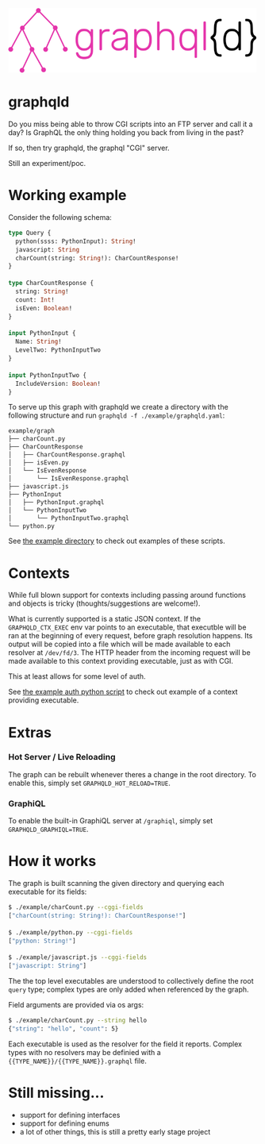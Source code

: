 <img src="https://raw.githubusercontent.com/raphaelreyna/graphqld/master/logo/graphqld.png" width="500" height="130">


# graphqld
Do you miss being able to throw CGI scripts into an FTP server and call it a day?
Is GraphQL the only thing holding you back from living in the past?

If so, then try graphqld, the graphql "CGI" server.

Still an experiment/poc.

# Working example
Consider the following schema:
```graphql
type Query {
  python(ssss: PythonInput): String!
  javascript: String
  charCount(string: String!): CharCountResponse!
}
 
type CharCountResponse {
  string: String!
  count: Int!
  isEven: Boolean!
}

input PythonInput {
  Name: String!
  LevelTwo: PythonInputTwo
}

input PythonInputTwo {
  IncludeVersion: Boolean!
}
 ```
To serve up this graph with graphqld we create a directory with the following structure and run `graphqld -f ./example/graphqld.yaml`:
```
example/graph
├── charCount.py
├── CharCountResponse
│   ├── CharCountResponse.graphql
│   ├── isEven.py
│   └── IsEvenResponse
│       └── IsEvenResponse.graphql
├── javascript.js
├── PythonInput
│   ├── PythonInput.graphql
│   └── PythonInputTwo
│       └── PythonInputTwo.graphql
└── python.py
```

See [the example directory](https://github.com/raphaelreyna/graphqld/tree/master/example/graph) to check out examples of these scripts.


# Contexts
While full blown support for contexts including passing around functions and objects is tricky (thoughts/suggestions are welcome!).


What is currently supported is a static JSON context.
If the `GRAPHQLD_CTX_EXEC` env var points to an executable, that executble will be ran at the beginning of every request, before graph resolution happens. Its output will be copied into a file which will be made available to each resolver at `/dev/fd/3`. The HTTP header from the incoming request will be made available to this context providing executable, just as with CGI.


This at least allows for some level of auth.


See [the example auth python script](https://github.com/raphaelreyna/graphqld/tree/master/example/auth.py) to check out example of a context providing executable.

# Extras
### Hot Server / Live Reloading
The graph can be rebuilt whenever theres a change in the root directory.
To enable this, simply set `GRAPHQLD_HOT_RELOAD=TRUE`.

### GraphiQL
To enable the built-in GraphiQL server at `/graphiql`, simply set `GRAPHQLD_GRAPHIQL=TRUE`.


# How it works
The graph is built scanning the given directory and querying each executable for its fields:
```bash
$ ./example/charCount.py --cggi-fields 
["charCount(string: String!): CharCountResponse!"]

$ ./example/python.py --cggi-fields
["python: String!"]

$ ./example/javascript.js --cggi-fields
["javascript: String"]
```
The the top level executables are understood to collectively define the root `query` type; complex types are only added when referenced by the graph.

Field arguments are provided via os args:
```bash
$ ./example/charCount.py --string hello
{"string": "hello", "count": 5}
```

Each executable is used as the resolver for the field it reports.
Complex types with no resolvers may be definied with a `{{TYPE_NAME}}/{{TYPE_NAME}}.graphql` file.

# Still missing...
- support for defining interfaces
- support for defining enums
- a lot of other things, this is still a pretty early stage project
